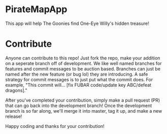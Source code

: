 # PirateMapApp
This app will help The Goonies find One-Eye Willy's hidden treasure!

# Contribute
Anyone can contribute to this repo! Just fork the repo, make your addition on a seperate 
branch off of development. We like well named branches for features and commit messages 
to be auction based. Branches can just be named after the new feature (or bug lol) they 
are introducing. A safe strategy for commit messages is to just put what the commit does. 
For example, "This commit will... [fix FUBAR code/update key ABC/defeat dragons]."

After you've completed your contribution, simply make a pull request (PR) that can go back
into the development branch! Once the development branch is so far along, we'll merge it
into master, tag it up, and make a new release!

Happy coding and thanks for your contribution!
